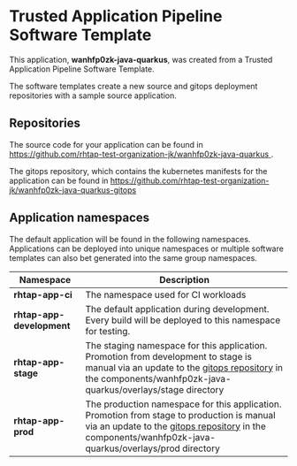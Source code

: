 # Trusted Application Pipeline Software Template

This application, **wanhfp0zk-java-quarkus**, was created from a Trusted Application Pipeline Software Template.

The software templates create a new source and gitops deployment repositories with a sample source application. 

## Repositories

The source code for your application can be found in [https://github.com/rhtap-test-organization-jk/wanhfp0zk-java-quarkus ](https://github.com/rhtap-test-organization-jk/wanhfp0zk-java-quarkus ).
 
The gitops repository, which contains the kubernetes manifests for the application can be found in 
[https://github.com/rhtap-test-organization-jk/wanhfp0zk-java-quarkus-gitops ](https://github.com/rhtap-test-organization-jk/wanhfp0zk-java-quarkus-gitops ) 

## Application namespaces 

The default application will be found in the following namespaces. Applications can be deployed into unique namespaces or multiple software templates can also bet generated into the same group namespaces.  

|  Namespace   |  Description   |  
| -------- | -------- |
| **rhtap-app-ci** | The namespace used for CI workloads |
| **rhtap-app-development** | The default application during development. Every build will be deployed to this namespace for testing. |
| **rhtap-app-stage** | The staging namespace for this application. Promotion from development to stage is manual via an update to the [gitops repository](https://github.com/rhtap-test-organization-jk/wanhfp0zk-java-quarkus-gitops ) in the components/wanhfp0zk-java-quarkus/overlays/stage directory |
| **rhtap-app-prod** | The production namespace for this application. Promotion from stage to production is manual via an update to the [gitops repository](https://github.com/rhtap-test-organization-jk/wanhfp0zk-java-quarkus-gitops ) in the components/wanhfp0zk-java-quarkus/overlays/prod directory |